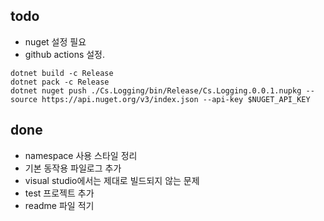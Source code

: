 ## todo

* nuget 설정 필요
* github actions 설정. 

```shell
dotnet build -c Release
dotnet pack -c Release
dotnet nuget push ./Cs.Logging/bin/Release/Cs.Logging.0.0.1.nupkg --source https://api.nuget.org/v3/index.json --api-key $NUGET_API_KEY 
```

## done

* namespace 사용 스타일 정리
* 기본 동작용 파일로그 추가
* visual studio에서는 제대로 빌드되지 않는 문제
* test 프로젝트 추가
* readme 파일 적기
